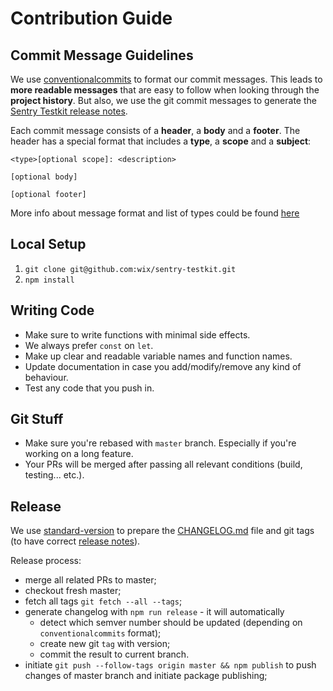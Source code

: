 # Contribution Guide

## Commit Message Guidelines

We use [conventionalcommits](https://conventionalcommits.org) to format our commit messages.  This leads to **more
readable messages** that are easy to follow when looking through the **project history**. But also,
we use the git commit messages to generate the [Sentry Testkit release notes](https://github.com/wix/sentry-testkit/releases).

Each commit message consists of a **header**, a **body** and a **footer**.  The header has a special
format that includes a **type**, a **scope** and a **subject**:

```
<type>[optional scope]: <description>

[optional body]

[optional footer]
```

More info about message format and list of types could be found [here](https://conventionalcommits.org)

## Local Setup
1. `git clone git@github.com:wix/sentry-testkit.git`
2. `npm install`

## Writing Code
* Make sure to write functions with minimal side effects.
* We always prefer `const` on `let`.
* Make up clear and readable variable names and function names.
* Update documentation in case you add/modify/remove any kind of behaviour.
* Test any code that you push in. 

## Git Stuff
* Make sure you're rebased with `master` branch. Especially if you're working on a long feature.
* Your PRs will be merged after passing all relevant conditions (build, testing... etc.).

## Release

We use [standard-version](https://github.com/conventional-changelog/standard-version) to prepare the [CHANGELOG.md](./CHANGELOG.md) file and git tags (to have correct [release notes](https://github.com/wix/sentry-testkit/releases)).

Release process:
* merge all related PRs to master;
* checkout fresh master;
* fetch all tags `git fetch --all --tags`;
* generate changelog with `npm run release` - it will automatically
  * detect which semver number should be updated (depending on `conventionalcommits` format);
  * create new git `tag` with version;
  * commit the result to current branch.
* initiate `git push --follow-tags origin master && npm publish` to push changes of master branch and initiate package publishing;
